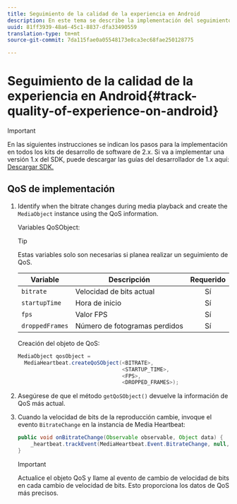 ```yaml
---
title: Seguimiento de la calidad de la experiencia en Android
description: En este tema se describe la implementación del seguimiento de calidad de experiencia (QoE, QoS) mediante el SDK de medios en Android.
uuid: 81ff3939-48a6-45c1-8837-dfa33490559
translation-type: tm+mt
source-git-commit: 7da115fae0a05548173e8ca3ec68fae250128775

---
```



# Seguimiento de la calidad de la experiencia en Android{#track-quality-of-experience-on-android}

>[!IMPORTANT]
>
>En las siguientes instrucciones se indican los pasos para la implementación en todos los kits de desarrollo de software de 2.x. Si va a implementar una versión 1.x del SDK, puede descargar las guías del desarrollador de 1.x aquí: [Descargar SDK.](/help/sdk-implement/download-sdks.md)

## QoS de implementación

1. Identify when the bitrate changes during media playback and create the `MediaObject` instance using the QoS information.

   Variables QoSObject:

   >[!TIP]
   >
   >Estas variables solo son necesarias si planea realizar un seguimiento de QoS.

   | Variable | Descripción | Requerido |
   | --- | --- | :---: |
   | `bitrate` | Velocidad de bits actual | Sí |
   | `startupTime` | Hora de inicio | Sí |
   | `fps` | Valor FPS | Sí |
   | `droppedFrames` | Número de fotogramas perdidos | Sí |

   Creación del objeto de QoS:

   ```java
   MediaObject qosObject =  
     MediaHeartbeat.createQoSObject(<BITRATE>,  
                                    <STARTUP_TIME>,  
                                    <FPS>,  
                                    <DROPPED_FRAMES>);
   ```

1. Asegúrese de que el método `getQoSObject()` devuelve la información de QoS más actual.
1. Cuando la velocidad de bits de la reproducción cambie, invoque el evento `BitrateChange` en la instancia de Media Heartbeat:

   ```java
   public void onBitrateChange(Observable observable, Object data) {  
       _heartbeat.trackEvent(MediaHeartbeat.Event.BitrateChange, null, null); 
   } 
   ```

   >[!IMPORTANT]
   >
   >Actualice el objeto QoS y llame al evento de cambio de velocidad de bits en cada cambio de velocidad de bits. Esto proporciona los datos de QoS más precisos.

